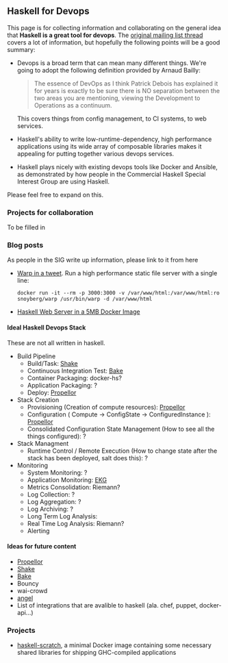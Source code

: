 ## Haskell for Devops

This page is for collecting information and collaborating on the general idea
that __Haskell is a great tool for devops__. The [original mailing list
thread](https://groups.google.com/d/msg/commercialhaskell/L8Sca1X0QDA/3qU64WKbu-wJ)
covers a lot of information, but hopefully the following points will be a good
summary:

*   Devops is a broad term that can mean many different things. We're going to adopt the following definition provided by Arnaud Bailly:

    > The essence of DevOps as I think Patrick Debois has explained it for
    > years is exactly to be sure there is NO separation between the two areas
    > you are mentioning, viewing the Development to Operations as a continuum.

    This covers things from config management, to CI systems, to web services.

*   Haskell's ability to write low-runtime-dependency, high performance
    applications using its wide array of composable libraries makes it
    appealing for putting together various devops services.

*   Haskell plays nicely with existing devops tools like Docker and Ansible, as
    demonstrated by how people in the Commercial Haskell Special Interest Group
    are using Haskell.

Please feel free to expand on this.

### Projects for collaboration

To be filled in

### Blog posts

As people in the SIG write up information, please link to it from here

*   [Warp in a tweet](https://twitter.com/snoyberg/status/587909384510042112). Run a high performance static file server with a single line:

        docker run -it --rm -p 3000:3000 -v /var/www/html:/var/www/html:ro snoyberg/warp /usr/bin/warp -d /var/www/html

*   [Haskell Web Server in a 5MB Docker Image](https://www.fpcomplete.com/blog/2015/05/haskell-web-server-in-5mb)

#### Ideal Haskell Devops Stack
These are not all written in haskell.
* Build Pipeline
	* Build/Task: [Shake]
	* Continuous Integration Test: [Bake]
	* Container Packaging: docker-hs?
	* Application Packaging: ?
	* Deploy: [Propellor]
* Stack Creation
	* Provisioning (Creation of compute resources): [Propellor]
	* Configuration ( Compute -> ConfigState -> ConfiguredInstance ): [Propellor] 
	* Consolidated Configuration State Management (How to see all the things configured): ?
* Stack Managment
	* Runtime Control / Remote Execution (How to change state after the stack has been deployed, salt does this): ?
* Monitoring 
	* System Monitoring: ?
	* Application Monitoring: [EKG]
	* Metrics Consolidation: Riemann?
	* Log Collection: ?
	* Log Aggregation: ?
	* Log Archiving: ?
	* Long Term Log Analysis:
	* Real Time Log Analysis: Riemann?
	* Alerting


#### Ideas for future content

* [Propellor]
* [Shake]
* [Bake]
* Bouncy
* wai-crowd
* [angel](https://github.com/MichaelXavier/Angel)
* List of integrations that are avalible to haskell (ala. chef, puppet, docker-api...)
### Projects

* [haskell-scratch](https://registry.hub.docker.com/u/snoyberg/haskell-scratch/), a minimal Docker image containing some necessary shared libraries for shipping GHC-compiled applications



[shake]: http://hackage.haskell.org/package/shake
[bake]: http://hackage.haskell.org/package/bake
[propellor]: http://hackage.haskell.org/package/propellor
[ekg]: https://hackage.haskell.org/package/ekg

